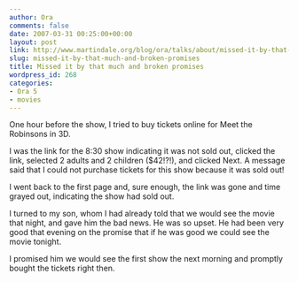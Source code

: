 ```yaml
---
author: Ora
comments: false
date: 2007-03-31 00:25:00+00:00
layout: post
link: http://www.martindale.org/blog/ora/talks/about/missed-it-by-that-much-and-broken-promises
slug: missed-it-by-that-much-and-broken-promises
title: Missed it by that much and broken promises
wordpress_id: 268
categories:
- Ora 5
- movies
---
```


One hour before the show, I tried to buy tickets online for Meet the Robinsons in 3D.  
  
I was the link for the 8:30 show indicating it was not sold out, clicked the link, selected 2 adults and 2 children ($42!?!), and clicked Next. A message said that I could not purchase tickets for this show because it was sold out!  
  
I went back to the first page and, sure enough, the link was gone and time grayed out, indicating the show had sold out.  
  
I turned to my son, whom I had already told that we would see the movie that night, and gave him the bad news. He was so upset. He had been very good that evening on the promise that if he was good we could see the movie tonight.  
  
I promised him we would see the first show the next morning and promptly bought the tickets right then.
